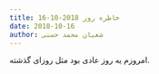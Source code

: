 ```yaml
---
title: خاطره روز 2018-10-16
date: 2018-10-16
author: شعبان محمد حسنی
---
```


امروزم یه روز عادی بود مثل روزای گذشته.